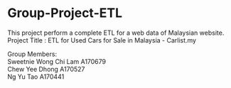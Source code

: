 # Group-Project-ETL
This project perform a complete ETL for a web data of Malaysian website. <br>
Project Title : ETL for Used Cars for Sale in Malaysia - Carlist.my<br>

Group Members: <br>
Sweetnie Wong Chi Lam A170679 <br>
Chew Yee Dhong A170527 <br>
Ng Yu Tao A170441
